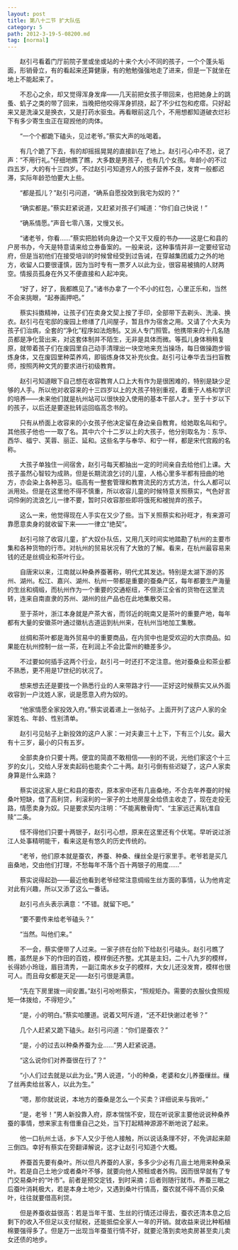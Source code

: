 ```yaml
---
layout: post
title: 第八十二节 扩大队伍
category: 5
path: 2012-3-19-5-08200.md
tag: [normal]
---
```


　　赵引弓看着门厅前院子里或坐或站的十来个大小不同的孩子，一个个蓬头垢面，形销骨立，有的看起来还算健康，有的勉勉强强地走了进来，但是一下就坐在地上不能起来了。

　　不忍心之余，却又觉得浑身发痒——几天前把女孩子带回来，也把她身上的跳蚤、虮子之类的带了回来，当晚把他咬得浑身抓挠，起了不少红包和疙瘩。只好起来又是洗澡又是换衣，又是打药水驱虫。再看眼前这几个，不用想都知道破衣烂衫下有多少寄生虫正在窥觊他的肉体。

　　“一个个都跪下磕头，见过老爷。”蔡实大声的吆喝着。

　　有几个跪了下去，有的却摇摇晃晃的直接趴在了地上。赵引弓心中不忍，说了声：“不用行礼。”仔细地瞧了瞧，大多数是男孩子，也有几个女孩。年龄小的不过四五岁，大的有十三四岁。不过赵引弓知道穷人的孩子营养不良，发育一般都迟滞，实际年龄恐怕要大上些。

　　“都是孤儿？”赵引弓问道，“确系自愿投效到我宅为奴的？”

　　“确实都是。”蔡实赶紧说道，又赶紧对孩子们喊道：“你们自己快说！”

　　“确系情愿。”声音七零八落，又慢又长。

　　“诸老爷，你看……”蔡实把脸转向身边一个又干又瘦的书办——这是仁和县的户房书办，今天是特意请来给立券备案的。一般来说，这种事情并非一定要经官动府，但是当初他们在接受培训的时候曾经受到过告诫，在穿越集团威力之外的地方，收留人口要很谨慎，因为当时专有一票歹人以此为业，很容易被搞的人财两空。情报员孤身在外又不便直接和人起冲突。

　　“好了，好了，我都瞧见了。”诸书办拿了一个不小的红包，心里正乐和，当然不会来挑眼，“起券画押吧。”

　　蔡实抖擞精神，让孩子们在卖身文契上按了手印，全部带下去剃头、洗澡、换衣。赵引弓在宅邸的废园上修缮了几间屋子，暂且作为宿舍之用。又请了个大夫为孩子们治病，全套的“净化”程序如法炮制。又派人专门照管。他携带来的十几名随员都是净化营出来，对这套体制并不陌生，无非是具体而微。等孤儿身体稍稍复原，就带着孩子们在废园里自己动手清理出一块空地来充当操场，每日做操跑步锻炼身体，又在废园里种菜养鸡，即锻炼身体又补充伙食。赵引弓让奉华去当扫盲教师，按照丙种文凭的要求进行初级教育。

　　赵引弓知道眼下自己想在收容教育人口上大有作为是很困难的，特别是缺少足够的人手。所以他对收容来的十三四岁以上的大孩子特别重视，着重于人格和学识的培养——未来他们就是杭州站可以很快投入使用的基本干部人才。至于十岁以下的孩子，以后还是要逐批转运回临高念书的。

　　只有从桥面上收容来的小女孩子他决定留在身边亲自教育。给她取名叫和宁。其他孩子他也一一取了名。其中六个十二岁以上的大孩子，他分别取名为：东华、西华、福宁、芙蓉、丽正、延和。这些名字与奉华、和宁一样，都是宋代宫殿的名称。

　　大孩子单独住一间宿舍，赵引弓每天都抽出一定的时间亲自去给他们上课。大孩子虽然心智较为成熟，但是长期流浪乞讨的儿童，人格心里多半都有扭曲的地方，亦会染上各种恶习。临高有一整套管理和教育流民的方式方法，什么人都可以派用处。但是在这里他不得不慎重，所以收容儿童的时候特意关照蔡实，气色好言词伶俐的流浪乞儿一律不要，暂时只收容那些即将饿死和被抛弃的孩子。

　　这么一来，他觉得现在人手实在又少了些。当下关照蔡实和孙旺才，有来源可靠愿意卖身的就收留下来——一律立“绝契”。

　　赵引弓除了收容儿童，扩大奴仆队伍，又用几天时间实地踏勘了杭州的主要市集和各种货物的行市。对杭州的贸易状况有了大致的了解。看来，在杭州最容易来钱的还是丝绸业和茶叶行业。

　　自唐宋以来，江南就以种桑养蚕著称，明代尤其发达。特别是太湖下游的苏州、湖州。松江、嘉兴、湖州、杭州一带都是重要的蚕桑产区，每年都要生产海量的生丝和绸缎，而杭州作为一个重要的交通枢纽，不但浙江全省的货物在这里流转，连来自南直隶的苏州、湖州的丝产品也在此地集散交易。

　　至于茶叶，浙江本身就是产茶大省，而邻近的皖南又是茶叶的重要产地，每年都有大量的安徽茶叶通过徽杭古道运到杭州来，在杭州当地加工集散。

　　丝绸和茶叶都是海外贸易中的重要商品，在内贸中也是受欢迎的大宗商品。如果能在杭州控制一丝一茶，在利润上不会比雷州的糖差多少。

　　不过要如何插手这两个行业，赵引弓一时还打不定注意。他对蚕桑业和茶业都不熟悉，更不用是17世纪的状况了。

　　想来想去还是要找一个熟悉行业的人来带路才行——正好这时候蔡实又从外面收容到一户沈姓人家，说是愿意入府为奴的。

　　“他家情愿全家投效入府。”蔡实说着递上一张帖子。上面开列了这户人家的全家姓名、年龄、性别清单。

　　赵引弓见帖子上新投效的这户人家：一对夫妻三十上下，下有三个儿女。最大有十三岁，最小的只有五岁。

　　全部卖身价只要十两。便宜的简直不敢相信——别的不说，光他们家这个十三岁的女儿，交给人牙发卖起码也能卖个二十两。赵引弓倒有些迟疑了，这户人家卖身算是什么来路？

　　蔡实说这家人是仁和县的蚕农，原本家中还有几亩桑地，不合去年养蚕的时候桑叶短缺，借了高利贷，利滚利的一家子的土地房屋全给债主收走了，现在走投无路，情愿卖身为奴。只是要求契内注明：“不能离散骨肉”、“主家远迁离杭准自赎”二条。

　　怪不得他们只要十两银子，赵引弓心想，原来在这里还有个伏笔。早听说过浙江人处事精明能干，看来这是有悠久的历史传统的。

　　“老爷，他们原本就是蚕农，养蚕、种桑、缫丝全是行家里手。老爷若是买几亩桑地，交由他们打理，不愁每年不落个百十两银子的用度……”

　　蔡实说得起劲——最近他看到老爷经常注意绸缎生丝方面的事情，认为他肯定对此有兴趣，所以又添了这么一番话。

　　赵引弓点头表示满意：“不错。就留下吧。”

　　“要不要传来给老爷磕头？”

　　“当然。叫他们来。”

　　不一会，蔡实便带了人过来。一家子挤在台阶下给赵引弓磕头。赵引弓瞧了瞧，虽然是乡下的作田的百姓，模样倒还齐整。尤其是主妇，二十八九岁的模样，长得娇小玲珑，眉目清秀，一副江南水乡女子的模样，大女儿还没发育，模样也很可人。而且母女都是天足——赵引弓很是满意。

　　“先在下房里拨一间安置。”赵引弓吩咐蔡实，“照规矩办。需要的衣服伙食照规矩一体拨给，不得短少。”

　　“是，小的明白。”蔡实哈腰道。说着又呵斥道，“还不赶快谢过老爷？”

　　几个人赶紧又跪下磕头。赵引弓问道：“你们是蚕农？”

　　“是，小的过去以种桑养蚕为业……”男人赶紧说道。

　　“这么说你们对养蚕很在行了？”

　　“小人们过去就是以此为业。”男人说道，“小的种桑，老婆和女儿养蚕缫丝。缫了丝再卖给丝客人，以此为生。”

　　“嗯，那你就说说，本地方的蚕桑是怎么一个买卖？详细说来与我听。”

　　“是，老爷！”男人新投靠入府，原本惴惴不安，现在听说家主要他说说种桑养蚕的事情，想来家主有借重自己之处，当下打起精神源源不断地说了起来。

　　他一口杭州土话，乡下人又少于他人接触，所以说话条理不好，不免讲起来颠三倒四。幸好有蔡实在旁翻译解说，这才让赵引弓知道个大概。

　　养蚕首先要有桑叶。所以但凡养蚕的人家，多多少少必有几亩土地用来种桑采叶。若是自己土地少或者桑叶不够，就要向他人预租或者外购。因而很早就有了专门交易桑叶的“叶市”。前者是预交定钱，到时采摘；后者则随行就市。养蚕三眠之后蚕叶消耗极大，若是本身土地少，又遇到桑叶行情高，蚕农就不得不高价买桑叶，往往就要借高利贷。

　　但是养蚕收益很高：若是当年干茧、生丝的行情还过得去，蚕农还清本息之后剩下的收入不但足以支付赋税，还能抵偿全家人一年的开销。就收益来说比种稻植棉要强得多了。但是万一出现当年蚕茧行情不好，就要沦落到卖地卖房甚至卖儿卖女还债的地步。
